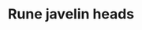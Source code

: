 ---
layout: item
title: Rune javelin heads
item-id: 19580
datatable: true
id: 19580
name: "Rune javelin heads"
members: true
lowalch: 540
highalch: 810
examine: "Needs a shaft."
monsters:
  - id: 7095
    name: "Tortured gorilla"
    members: true
    combat_level: 142
    wiki_url: "https://oldschool.runescape.wiki/w/Tortured_gorilla#Level_142"
    drops:
      - quantity: "10"
        rarity: 0.03125
        drop_requirements: null
  - id: 7144
    name: "Demonic gorilla"
    members: true
    combat_level: 275
    wiki_url: "https://oldschool.runescape.wiki/w/Demonic_gorilla"
    drops:
      - quantity: "45-55"
        rarity: 0.05
        drop_requirements: null
  - id: 7150
    name: "Tortured gorilla"
    members: true
    combat_level: 141
    wiki_url: "https://oldschool.runescape.wiki/w/Tortured_gorilla#Level_141"
    drops:
      - quantity: "10"
        rarity: 0.03125
        drop_requirements: null
---